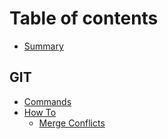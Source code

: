 # Table of contents

* [Summary](README.md)

## GIT

* [Commands](git/commands.md)
* [How To](git/how-to/README.md)
  * [Merge Conflicts](git/how-to/merge-conflicts.md)
